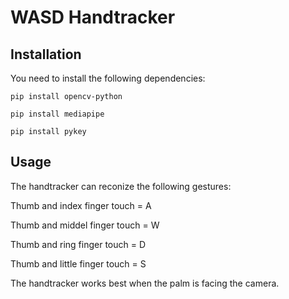 # WASD Handtracker
## Installation
You need to install the following dependencies:
```
pip install opencv-python
```
```
pip install mediapipe
```
```
pip install pykey
```
## Usage
The handtracker can reconize the following gestures:

Thumb and index finger touch = A

Thumb and middel finger touch = W

Thumb and ring finger touch = D

Thumb and little finger touch = S

The handtracker works best when the palm is facing the camera.

